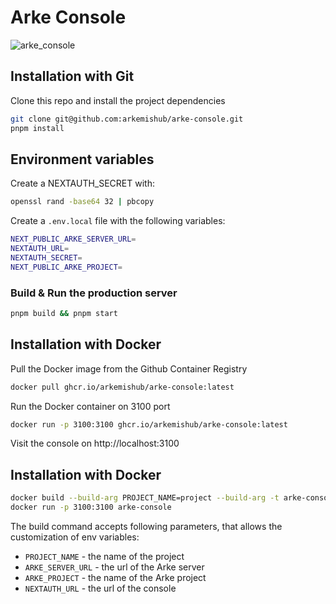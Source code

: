 # Arke Console

![arke_console](https://github.com/arkemishub/arke-console/assets/81776297/37776261-63f6-4046-baef-3f5886b1d999)

## Installation with Git

Clone this repo and install the project dependencies
```bash
git clone git@github.com:arkemishub/arke-console.git
pnpm install
```

## Environment variables

Create a NEXTAUTH_SECRET with:
```bash
openssl rand -base64 32 | pbcopy
```

Create a `.env.local` file with the following variables:
```bash
NEXT_PUBLIC_ARKE_SERVER_URL=
NEXTAUTH_URL=
NEXTAUTH_SECRET=
NEXT_PUBLIC_ARKE_PROJECT=
```

### Build & Run the production server

```bash
pnpm build && pnpm start
```

## Installation with Docker

Pull the Docker image from the Github Container Registry
```bash
docker pull ghcr.io/arkemishub/arke-console:latest
```

Run the Docker container on 3100 port
```bash
docker run -p 3100:3100 ghcr.io/arkemishub/arke-console:latest
```

Visit the console on http://localhost:3100

## Installation with Docker
```bash
docker build --build-arg PROJECT_NAME=project --build-arg -t arke-console . 
docker run -p 3100:3100 arke-console 
```

The build command accepts following parameters, that allows the customization of env variables:
- `PROJECT_NAME` - the name of the project
- `ARKE_SERVER_URL` - the url of the Arke server
- `ARKE_PROJECT` - the name of the Arke project
- `NEXTAUTH_URL` - the url of the console
